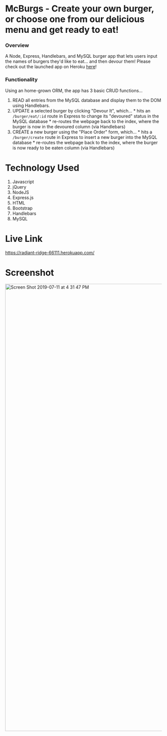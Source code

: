 # McBurgs - Create your own burger, or choose one from our delicious menu and get ready to eat!

### Overview
A Node, Express, Handlebars, and MySQL burger app that lets users input the names of burgers they'd like to eat... and then devour them!
Please check out the launched app on Heroku [here](http://eat-da-burgerz.herokuapp.com/)!


### Functionality
Using an home-grown ORM, the app has 3 basic CRUD functions...
  1. READ all entries from the MySQL database and display them to the DOM using Handlebars.
  2. UPDATE a selected burger by clicking "Devour It", which...
    * hits an `/burger/eat/:id` route in Express to change its "devoured" status in the MySQL database
    * re-routes the webpage back to the index, where the burger is now in the devoured column (via Handlebars)
  3. CREATE a new burger using the "Place Order" form, which...
    * hits a `/burger/create` route in Express to insert a new burger into the MySQL database
    * re-routes the webpage back to the index, where the burger is now ready to be eaten column (via Handlebars)

# Technology Used
1. Javascript
2. jQuery
3. NodeJS
4. Express.js
5. HTML
6. Bootstrap
7. Handlebars
8. MySQL

# Live Link

https://radiant-ridge-66111.herokuapp.com/

# Screenshot


<img width="1438" alt="Screen Shot 2019-07-11 at 4 31 47 PM" src="https://user-images.githubusercontent.com/44654955/61092045-6c429d80-a3f9-11e9-8b51-2c1bd8eb0b00.png">
